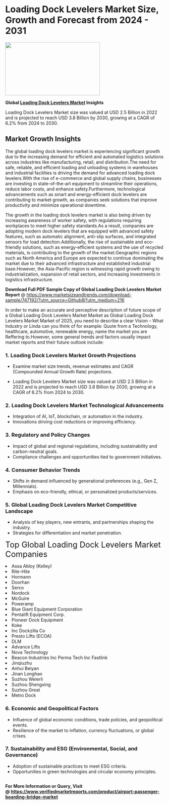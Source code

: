 <H1>Loading Dock Levelers Market Size, Growth and Forecast from 2024 - 2031</H1><img class="aligncenter size-medium wp-image-584254" src="https://thirdeyenews.in/wp-content/uploads/2024/09/Global-Market-Research-300x168.jpeg" alt="" width="300" height="168" /><p><strong>Global&nbsp;<a href="https://www.marketsizeandtrends.com/download-sample/747192/?utm_source=Github8j?utm_medium=216">Loading Dock Levelers Market</a> Insights</strong></p><p>Loading Dock Levelers Market size was valued at USD 2.5 Billion in 2022 and is projected to reach USD 3.8 Billion by 2030, growing at a CAGR of 6.2% from 2024 to 2030.</p><p><h2>Market Growth Insights</h2> <p>The global loading dock levelers market is experiencing significant growth due to the increasing demand for efficient and automated logistics solutions across industries like manufacturing, retail, and distribution.The need for safe, reliable, and efficient loading and unloading systems in warehouses and industrial facilities is driving the demand for advanced loading dock levelers.With the rise of e-commerce and global supply chains, businesses are investing in state-of-the-art equipment to streamline their operations, reduce labor costs, and enhance safety.Furthermore, technological advancements such as smart and energy-efficient dock levelers are contributing to market growth, as companies seek solutions that improve productivity and minimize operational downtime.</p> <p>The growth in the loading dock levelers market is also being driven by increasing awareness of worker safety, with regulations requiring workplaces to meet higher safety standards.As a result, companies are adopting modern dock levelers that are equipped with advanced safety features, such as automatic alignment, anti-slip surfaces, and integrated sensors for load detection.Additionally, the rise of sustainable and eco-friendly solutions, such as energy-efficient systems and the use of recycled materials, is contributing to the growth of the market.Geographic regions such as North America and Europe are expected to continue dominating the market due to their advanced infrastructure and established industrial base.However, the Asia-Pacific region is witnessing rapid growth owing to industrialization, expansion of retail sectors, and increasing investments in logistics infrastructure.<p><span class=""><strong>Download Full PDF Sample Copy of Global Loading Dock Levelers Market Report</strong> @ <a href="https://www.marketsizeandtrends.com/download-sample/747192/?utm_source=Github8j?utm_medium=216" target="_blank">https://www.marketsizeandtrends.com/download-sample/747192/?utm_source=Github8j?utm_medium=216</a></span></p><p>In order to make an accurate and perceptive description of future scope of a Global&nbsp;Loading Dock Levelers Market Market as Global&nbsp;Loading Dock Levelers Market Market of 2025, you need to describe a clear Vision &ndash; What Industry or Linda can you think of for example: Quote from a Technology, healthcare, automotive, renewable energy, name the market you are Reffering to.However, some general trends and factors usually impact market reports and their future outlook include:</p><h3>1.&nbsp;<strong>Loading Dock Levelers Market Growth Projections</strong></h3><ul><li>Examine market size trends, revenue estimates and CAGR (Compounded Annual Growth Rate) projections.</li><li><p>Loading Dock Levelers Market size was valued at USD 2.5 Billion in 2022 and is projected to reach USD 3.8 Billion by 2030, growing at a CAGR of 6.2% from 2024 to 2030.</p></li></ul><h3>2.&nbsp;<strong>Loading Dock Levelers Market Technological Advancements</strong></h3><ul><li>Integration of AI, IoT, blockchain, or automation in the industry.</li><li>Innovations driving cost reductions or improving efficiency.</li></ul><h3>3.&nbsp;<strong>Regulatory and Policy Changes</strong></h3><ul><li>Impact of global and regional regulations, including sustainability and carbon-neutral goals.</li><li>Compliance challenges and opportunities tied to government initiatives.</li></ul><h3>4.&nbsp;<strong>Consumer Behavior Trends</strong></h3><ul><li>Shifts in demand influenced by generational preferences (e.g., Gen Z, Millennials).</li><li>Emphasis on eco-friendly, ethical, or personalized products/services.</li></ul><h3>5.&nbsp;<strong>Global Loading Dock Levelers Market Competitive Landscape</strong></h3><ul><li>Analysis of key players, new entrants, and partnerships shaping the industry.</li><li>Strategies for differentiation and market penetration.</li></ul><p data-pm-slice="1 1 []"><span style="color: inherit; font-family: inherit; font-size: 25px;">Top Global Loading Dock Levelers Market Companies</span></p><div class="" data-test-id=""><p><li>Assa Abloy (Kelley)</li><li> Rite-Hite</li><li> Hormann</li><li> Doorhan</li><li> Serco</li><li> Nordock</li><li> McGuire</li><li> Poweramp</li><li> Blue Giant Equipment Corporation</li><li> Pentalift Equipment Corp.</li><li> Pioneer Dock Equipment</li><li> Koke</li><li> Inc Dockzilla Co</li><li> Presto Lifts (ECOA)</li><li> DLM</li><li> Advance Lifts</li><li> Nova Technology</li><li> Beacon Industries Inc Perma Tech Inc Fastlink</li><li> Jinqiuzhu</li><li> Anhui Beiyan</li><li> Jinan Longhao</li><li> Suzhou Weierli</li><li> Suzhou Shengxing</li><li> Suzhou Great</li><li> Metro Dock</li></p></div><h3>6.&nbsp;<strong>Economic and Geopolitical Factors</strong></h3><ul><li>Influence of global economic conditions, trade policies, and geopolitical events.</li><li>Resilience of the market to inflation, currency fluctuations, or global crises.</li></ul><h3>7.&nbsp;<strong>Sustainability and ESG (Environmental, Social, and Governance)</strong></h3><ul><li>Adoption of sustainable practices to meet ESG criteria.</li><li>Opportunities in green technologies and circular economy principles.</li></ul><h2><strong style="font-size: 14px;">For More Information or Query, Visit @&nbsp;</strong><a style="background-color: #ffffff; font-size: 14px;" href="https://www.marketsizeandtrends.com/report/loading-dock-levelers-market/" target="_blank">https://www.verifiedmarketreports.com/product/airport-passenger-boarding-bridge-market</a></h2>